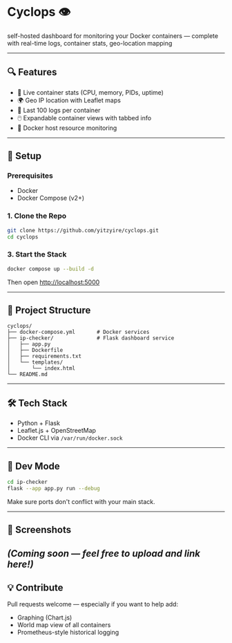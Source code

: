 # Cyclops 👁️

self-hosted dashboard for monitoring your Docker containers — complete with real-time logs, container stats, geo-location mapping

---

## 🔍 Features

- 🔧 Live container stats (CPU, memory, PIDs, uptime)
- 🌍 Geo IP location with Leaflet maps
- 📜 Last 100 logs per container
- 🖱️ Expandable container views with tabbed info
- 🚀 Docker host resource monitoring

---

## 🐳 Setup

### Prerequisites
- Docker
- Docker Compose (v2+)

### 1. Clone the Repo
```bash
git clone https://github.com/yitzyire/cyclops.git
cd cyclops
```

### 3. Start the Stack
```bash
docker compose up --build -d
```
Then open [http://localhost:5000](http://localhost:5000)

---

## 📁 Project Structure
```
cyclops/
├── docker-compose.yml       # Docker services
├── ip-checker/              # Flask dashboard service
│   ├── app.py
│   ├── Dockerfile
│   ├── requirements.txt
│   └── templates/
│       └── index.html
└── README.md
```

---

## 🛠 Tech Stack
- Python + Flask
- Leaflet.js + OpenStreetMap
- Docker CLI via `/var/run/docker.sock`

---

## 🧪 Dev Mode
```bash
cd ip-checker
flask --app app.py run --debug
```
Make sure ports don't conflict with your main stack.

---

## 📸 Screenshots
*(Coming soon — feel free to upload and link here!)*
---

## 💡 Contribute
Pull requests welcome — especially if you want to help add:
- Graphing (Chart.js)
- World map view of all containers
- Prometheus-style historical logging

